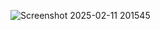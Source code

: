 ![Screenshot 2025-02-11 201545](https://github.com/user-attachments/assets/1af575e6-c2a8-4ef2-aeb9-391a419dfc85)
